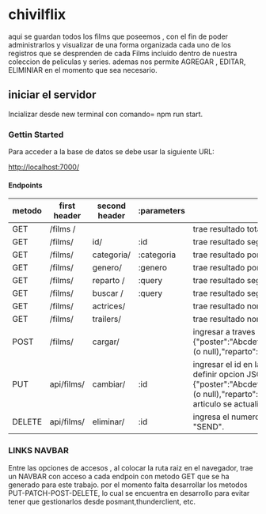 # chivilflix

aqui se guardan todos los films que poseemos , con el fin de poder administrarlos y visualizar de una forma organizada cada uno de los registros que se desprenden de cada Films incluido dentro de nuestra coleccion de peliculas y series.
ademas nos permite AGREGAR , EDITAR, ELIMINIAR  en el momento que sea necesario.

## iniciar el servidor

Incializar desde new terminal con comando=  npm run  start.

### Gettin Started

Para acceder a la base de datos  se debe usar la siguiente URL:

 <http://localhost:7000/>

#### Endpoints

metodo|first header | second header | :parameters | detalle
------|-------------|---------------|-------------|----------
GET  |/films /      |               |             | trae resultado  total de films en BD.
GET  |/films/       |  id/          |  :id        | trae resultado segun el id  de la pelicula(ingresarlo en barra navegador).
GET  |/films/       |  categoria/   | :categoria  | trae resultado por categoria (ingresarlo en barra navegador: peliculas,series,etc) .
GET  |/films/       |  genero/      | :genero     | trae resultado por generos (ingresarlo en barra navegador: aventura, cficcion, drama, etc).
GET  |/films/       |  reparto  /    | :query      | trae resultado segun nombre parcial o  total de actores en el reparto (ingresarlo en barra navegador).
GET  |/films/       |  buscar  /     | :query      | trae resultado segun nombre parcial o  total de nombre pelicula o serie (ingresarlo en barra navegador).
GET  |/films/       |  actrices/    |             | trae resultado nombre de pelicula y actriz que que es parte del reparto.
GET  |/films/       |  trailers/    |             | trae resultado nombre de pelicula , genero y trailers ordenados por films.
POST  |/films/      |  cargar/      |             | ingresar a traves de posmant // thunder , options: POST  ingresar la ruta , definir opcion JSON  -- RAW  y colocar en el body: {"poster":"Abcdef","titulo":"abdgcers","categoria":"Asgdefcewa","genero":"Asgdefcewa","resumen":"Asgdefcewa","temporada":xx (o null),"reparto":"Asgdefcewa","trailers": "jcbsdkahiuw" (o null)}.luego presionar SEND. y el articulo sera creado en la base sql.
PUT | api/films/    | cambiar/      |  :id         |ingresar el id  en la bara del navegador  seguido de la ruta  e ingresar a traves de posmant // thunder , options: PUT  ingresar la ruta , definir opcion JSON  -- RAW  y colocar en el body con el siguiente formato: {"poster":"Abcdef","titulo":"abdgcers","categoria":"Asgdefcewa","genero":"Asgdefcewa","resumen":"Asgdefcewa","temporada":xx (o null),"reparto":"Asgdefcewa","trailers": "jcbsdkahiuw" (o null)}. los datos que se quieran actualizar . luego presionar SEND. y el articulo se actualizaran los datos ingresados en la base mongoDB.
DELETE|api/films/   |eliminar/      |  :id          |ingresa el numero de Id  a continuacion de la ruta marcada en el navegador  de posmant // thunder , options: DELETE,  luego presiona "SEND".

### LINKS NAVBAR

Entre las opciones de accesos , al colocar la ruta raiz en el navegador, trae un NAVBAR  con acceso a cada endpoin con metodo GET que se ha generado  para este trabajo. por el momento falta desarrollar los metodos PUT-PATCH-POST-DELETE, lo cual se encuentra en desarrollo para evitar tener que gestionarlos desde posmant,thunderclient, etc.

